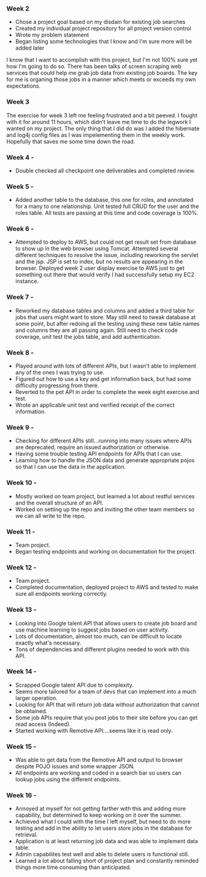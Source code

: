 ### Week 2 
- Chose a project goal based on my disdain for existing job searches
- Created my individual project repository for all project version control
- Wrote my problem statement
- Began listing some technologies that I know and I'm sure more will be added later

I know that I want to accomplish with this project, but I'm not 100% sure yet how I'm going to do so. There has been talks
of screen scraping web services that could help me grab job data from existing job boards. The key for me is organing those 
jobs in a manner which meets or exceeds my own expectations.

### Week 3 
The exercise for week 3 left me feeling frustrated and a bit peeved. I fought with it for around 11 hours, which didn't
leave me time to do the legwork I wanted on my project. The only thing that I did do was I added the hibernate and log4j
config files as I was impelementing them in the weekly work. Hopefully that saves me some time down the road.

### Week 4 -
- Double checked all checkpoint one deliverables and completed review.

### Week 5 -
- Added another table to the database, this one for roles, and annotated for a many to one relationship. Unit tested full CRUD
for the user and the roles table. All tests are passing at this time and code coverage is 100%.

### Week 6 -
- Attempted to deploy to AWS, but could not get result set from database to show up in the web browser using Tomcat. Attempted
several different techniques to resolve the issue, including reworking the servlet and the jsp. JSP is set to index, but no
  results are appearing in the browser. Deployed week 2 user display exercise to AWS just to get something out there that would
  verify I had successfully setup my EC2 instance.

### Week 7 -
- Reworked my database tables and columns and added a third table for jobs that users might want to store. May still need 
to tweak database at some point, but after redoing all the testing using these new table names and columns they are all 
  passing again. Still need to check code coverage, unit test the jobs table, and add authentication. 

### Week 8 -

- Played around with lots of different APIs, but I wasn't able to implement any of the ones I was trying to use.
- Figured out how to use a key and get information back, but had some difficulty progressing from there. 
- Reverted to the pet API in order to complete the week eight exercise and test. 
- Wrote an applicable unit test and verified receipt of the correct information. 

### Week 9 -

- Checking for different APIs still...running into many issues where APIs are deprecated, require an issued authorization or otherwise.
- Having some trouble testing API endpoints for APIs that I can use.
- Learning how to handle the JSON data and generate appropriate pojos so that I can use the data in the application.

### Week 10 -

- Mostly worked on team project, but learned a lot about restful services and the overall structure of an API.
- Worked on setting up the repo and inviting the other team members so we can all write to the repo.

### Week 11 -

- Team project.
- Began testing endpoints and working on documentation for the project.

### Week 12 -

- Team project.
- Completed documentation, deployed project to AWS and tested to make sure all endpoints working correctly.

### Week 13 -

- Looking into Google talent API that allows users to create job board and use machine learning to suggest jobs based on user activity.
- Lots of documentation, almost too much, can be difficult to locate exactly what's necessary.
- Tons of dependencies and different plugins needed to work with this API.

### Week 14 -

- Scrapped Google talent API due to complexity. 
- Seems more tailored for a team of devs that can implement into a much larger operation.
- Looking for API that will return job data without authorization that cannot be obtained.
- Some job APIs require that you post jobs to their site before you can get read access (Indeed).
- Started working with Remotive API....seems like it is read only.

### Week 15 -

- Was able to get data from the Remotive API and output to browser despite POJO issues and some wrapper JSON.
- All endpoints are working and coded in a search bar so users can lookup jobs using the different endpoints.

### Week 16 -
- Annoyed at myself for not getting farther with this and adding more capability, but determined to keep working on it over the summer.
- Achieved what I could with the time I left myself, but need to do more testing and add in the ability to let users store jobs in the database for retrieval.
- Application is at least returning job data and was able to implement data table. 
- Admin capabilites test well and able to delete users is functional still. 
- Learned a lot about falling short of project plan and constantly reminded things more time consuming than anticipated.